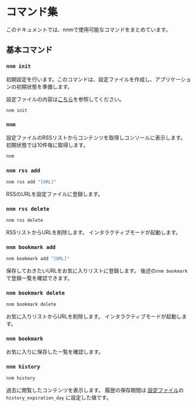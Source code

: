 # コマンド集

このドキュメントでは、nnmで使用可能なコマンドをまとめています。

## 基本コマンド

### `nnm init`

初期設定を行います。このコマンドは、設定ファイルを作成し、アプリケーションの初期状態を準備します。

設定ファイルの内容は[こちら](CONFIG.md)を参照してください。

```bash
nnm init
```

### `nnm`

設定ファイルのRSSリストからコンテンツを取得しコンソールに表示します。
初期状態では10件毎に取得します。

```bash
nnm
```

### `nnm rss add`

```bash
nnm rss add "[URL]"
```

RSSのURLを設定ファイルに登録します。

### `nnm rss delete`

```bash
nnm rss delete
```

RSSリストからURLを削除します。
インタラクティブモードが起動します。

### `nnm bookmark add`

```bash
nnm bookmark add "[URL]"
```

保存しておきたいURLをお気に入りリストに登録します。
後述の`nnm bookmark`で登録一覧を確認できます。

### `nnm bookmark delete`

```bash
nnm bookmark delete
```

お気に入りリストからURLを削除します。
インタラクティブモードが起動します。

### `nnm bookmark`

お気に入りに保存した一覧を確認します。

### `nnm history`

```bash
nnm history
```

過去に閲覧したコンテンツを表示します。
履歴の保存期間は [設定ファイル](CONFIG.md)の `history_expiration_day` に設定した値です。
